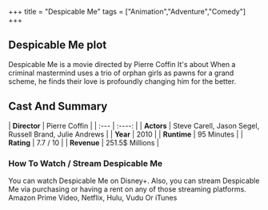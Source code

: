 +++
title = "Despicable Me"
tags = ["Animation","Adventure","Comedy"]
+++
## Despicable Me plot
Despicable Me is a movie directed by Pierre Coffin It's about When a criminal mastermind uses a trio of orphan girls as pawns for a grand scheme, he finds their love is profoundly changing him for the better.
## Cast And Summary
| **Director**      | Pierre Coffin |
    | :---        |    :----:   |
    |  **Actors** | Steve Carell, Jason Segel, Russell Brand, Julie Andrews |
    | **Year**   | 2010    |
    |  **Runtime** | 95 Minutes |
    |  **Rating** | 7.7 / 10 | 
    |  **Revenue** | 251.5$ Millions |
### How To Watch / Stream Despicable Me
You can watch Despicable Me on Disney+.
Also, you can stream Despicable Me via purchasing or having a rent on any of those streaming platforms.
Amazon Prime Video, Netflix, Hulu, Vudu Or iTunes